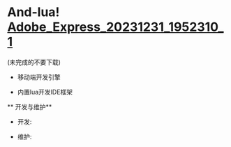 # And-lua! [Adobe_Express_20231231_1952310_1](C:\Users\jj\Desktop\psn\Adobe_Express_20231231_1952310_1.png)
(未完成的不要下载)
- 移动端开发引擎

- 内置lua开发IDE框架

** 开发与维护**

- 开发:

- 维护:
